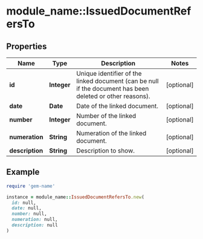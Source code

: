 # module_name::IssuedDocumentRefersTo

## Properties

| Name | Type | Description | Notes |
| ---- | ---- | ----------- | ----- |
| **id** | **Integer** | Unique identifier of the linked document (can be null if the document has been deleted or other reasons). | [optional] |
| **date** | **Date** | Date of the linked document. | [optional] |
| **number** | **Integer** | Number of the linked document. | [optional] |
| **numeration** | **String** | Numeration of the linked document. | [optional] |
| **description** | **String** | Description to show. | [optional] |

## Example

```ruby
require 'gem-name'

instance = module_name::IssuedDocumentRefersTo.new(
  id: null,
  date: null,
  number: null,
  numeration: null,
  description: null
)
```

